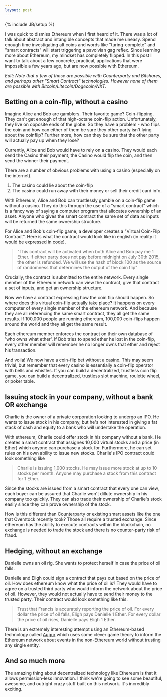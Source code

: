 ```yaml
---
layout: post
---
```

{% include JB/setup %}

I was quick to dismiss Ethereum when I first heard of it. There was a lot of talk about abstract and intangible concepts that made me uneasy. Spend enough time investigating alt coins and words like "turing-complete" and "smart contracts" will start triggering a pavolvian gag reflex. Since learning more about Ethereum, my mindset has completely flipped. In this post I want to talk about a few concrete, practical, applications that were impossible a few years ago, but are now possible with Ethereum.

*Edit: Note that a few of these are possible with Counterparty and Bitshares, and perhaps other "Smart Contract" technologies. However none of them are possible with Bitcoin/Litecoin/Dogecoin/NXT.*

## Betting on a coin-flip, without a casino

Imagine Alice and Bob are gamblers. Their favorite game? Coin-flipping. They can't get enough of that high-octane coin-flip action. Unfortunately, they live on opposite ends of the globe. So they have a problem - who flips the coin and how can either of them be sure they other party isn't lying about the coinflip? Further more, how can they be sure that the other party will actually pay up when they lose?

Currently, Alice and Bob would have to rely on a casino. They would each send the Casino their payment, the Casino would flip the coin, and then send the winner their payment.

There are a number of obvious problems with using a casino (especially on the internet).

1. The casino could lie about the coin-flip
2. The casino could run away with their money or sell their credit card info.

With Ethereum, Alice and Bob can trustlessly gamble on a coin-flip game without a casino. They do this through the use of a "smart contract" which is a fancy way of saying a computer program that allocates ownership of an asset. Anyone who gives the smart contract the same set of data as inputs will be returned the same ownership structure.

For Alice and Bob's coin-flip game, a developer creates a "Virtual Coin-Flip Contract". Here is what the contract would look like in english (in reality it would be expressed in code).

> "This contract will be activated when both Alice and Bob pay me 1 Ether. If either party does not pay before midnight on July 30th 2015, the other is refunded. We will use the hash of block 100 as the source of randomness that determines the output of the coin flip"

Crucially, the contract is submitted to the entire network. Every single member of the Ethereum network can view the contract, give that contract a set of inputs, and get an ownership structure.

Now we have a contract expressing how the coin flip should happen. So where does this virtual coin-flip actually take place? It happens on every computer of every single member of the ethereum network. And because they are all referencing the same smart contract, they all get the same results. If 100,000 people are running ethereum, 100,000 coin-flips happen around the world and they all get the same result.

Each ethereum member enforces the contract on their own database of 'who owns what ether'. If Bob tries to spend ether he lost in the coin-flip, every other member will remember he no longer owns that ether and reject his transaction.

And voila! We now have a coin-flip bet without a casino. This may seem trivial, but remember that every casino is essentially a coin-flip operator with bells and whistles. If you can build a decentralized, trustless coin flip game, you can build a decentralized, trustless slot machine, roulette wheel, or poker table. 

## Issuing stock in your company, without a bank OR exchange

Charlie is the owner of a private corporation looking to undergo an IPO. He wants to issue stock in his company, but he's not interested in giving a fat stack of cash and equity to a bank who will undertake the operation.

With ethereum, Charlie could offer stock in his company without a bank. He creates a smart contract that assignes 10,000 virtual stocks and a price (in Ether) which anyone can purchase a stock for. Furthermore, he can set rules on his own ability to issue new stocks. Charlie's IPO contract could look something like

> Charlie is issuing 1,000 stocks. He may issue more stock at up to 10 stocks per month. Anyone may purchase a stock from this contract for 1 Ether.

Since the stocks are issued from a smart contract that every one can view, each buyer can be assured that Charlie won't dillute ownership in his company too quickly. They can also trade their ownership of Charlie's stock easily since they can prove ownership of the stock.

How is this different than Counterparty or existing smart assets like the one that Overstock recently took? Those all require a trusted exchange. Since ethereum has the ability to execute contracts within the blockchain, no exchange is needed to trade the stock and there is no counter-party risk of fraud.

## Hedging, without an exchange

Danielle owns an oil rig. She wants to protect herself in case the price of oil falls.

Danielle and Eligh could sign a contract that pays out based on the price of oil. How does ethereum know what the price of oil is? They would have to agree on a trusted third party who would inform the network about the price of oil. However, they would not actually have to send their money to the trusted party. Their contract would look something like this.

> Trust that Francis is accurately reporting the price of oil. For every dollar the price of oil falls, Eligh pays Danielle 1 Ether. For every dollar the price of oil rises, Danielle pays Eligh 1 Ether.

There is an extremely interesting attempt using an Ethereum-based technology called [Augur](http://www.augur.net/) which uses some clever game theory to inform the Ethereum network about events in the non-Ethereum world without trusting any single entity.

## And so much more

The amazing thing about decentralized technology like Ethereum is that it allows permission-less innovation. I think we're going to see some beautiful, awesome, and outright crazy stuff built on this network. It's incredibly exciting.